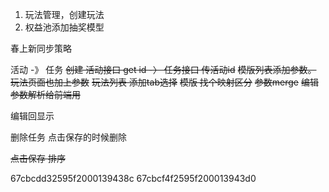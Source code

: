 1. 玩法管理，创建玩法
2. 权益池添加抽奖模型


春上新同步策略


活动 -》 任务
~~创建 活动接口 get id -〉 任务接口 传活动id~~
~~模版列表添加参数。 玩法页面也加上参数~~
~~玩法列表 添加tab选择~~
~~模版 找个映射区分~~
~~参数merge~~
~~编辑参数解析给前端用~~

编辑回显示

删除任务
点击保存的时候删除

~~点击保存 排序~~

67cbcdd32595f2000139438c
67cbcf4f2595f200013943d0